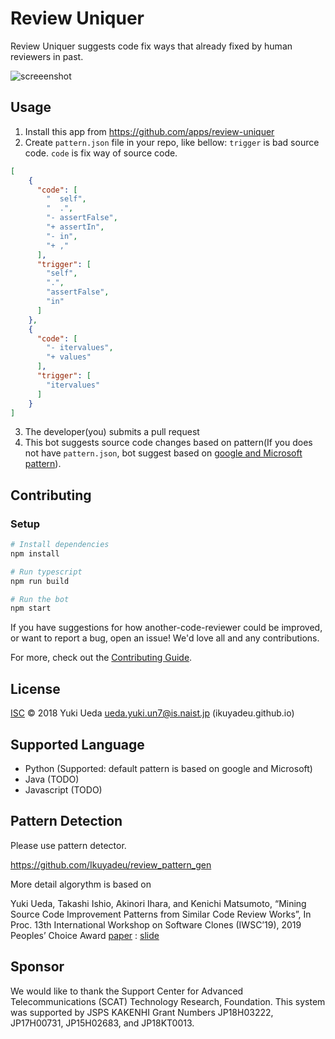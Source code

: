 # Review Uniquer

Review Uniquer suggests code fix ways that already fixed by human reviewers in past.

![screeenshot](https://raw.githubusercontent.com/Ikuyadeu/review-uniquer/master/img/Usage.gif?token=AH-0wuuMacNCXN86wKQdanxFaQod7FUFks5cMyaDwA%3D%3D)

## Usage

1. Install this app from https://github.com/apps/review-uniquer
2. Create `pattern.json` file in your repo, like bellow:
`trigger` is bad source code.
`code` is fix way of source code.

```json
[
    {
      "code": [
        "  self",
        "  .",
        "- assertFalse",
        "+ assertIn",
        "- in",
        "+ ,"
      ],
      "trigger": [
        "self",
        ".",
        "assertFalse",
        "in"
      ]
    },
    {
      "code": [
        "- itervalues",
        "+ values"
      ],
      "trigger": [
        "itervalues"
      ]
    }
]
```

3. The developer(you) submits a pull request
4. This bot suggests source code changes based on pattern(If you does not have `pattern.json`, bot suggest based on [google and Microsoft pattern](https://github.com/Ikuyadeu/review-uniquer/blob/master/package.json)).

## Contributing


### Setup

```sh
# Install dependencies
npm install

# Run typescript
npm run build

# Run the bot
npm start
```

If you have suggestions for how another-code-reviewer could be improved, or want to report a bug, open an issue! We'd love all and any contributions.

For more, check out the [Contributing Guide](CONTRIBUTING.md).

## License

[ISC](LICENSE) © 2018 Yuki Ueda <ueda.yuki.un7@is.naist.jp> (ikuyadeu.github.io)

## Supported Language

* Python (Supported: default pattern is based on google and Microsoft)
* Java (TODO)
* Javascript (TODO)

## Pattern Detection

Please use pattern detector.

https://github.com/Ikuyadeu/review_pattern_gen


More detail algorythm is based on

Yuki Ueda, Takashi Ishio, Akinori Ihara, and Kenichi Matsumoto, “Mining Source Code Improvement Patterns from Similar Code Review Works”, In Proc. 13th International Workshop on Software Clones (IWSC’19), 2019 Peoples’ Choice Award [paper](https://ikuyadeu.github.io/papers/IWSC2019.pdf) : [slide](https://www.slideshare.net/YukiUeda4/mining-source-code-improvement-patterns-from-similar-code-review-works-133818790)

## Sponsor

We would like to thank the Support Center for Advanced Telecommunications (SCAT) Technology Research, Foundation.
This system was supported by JSPS KAKENHI Grant Numbers JP18H03222, JP17H00731, JP15H02683, and JP18KT0013.


